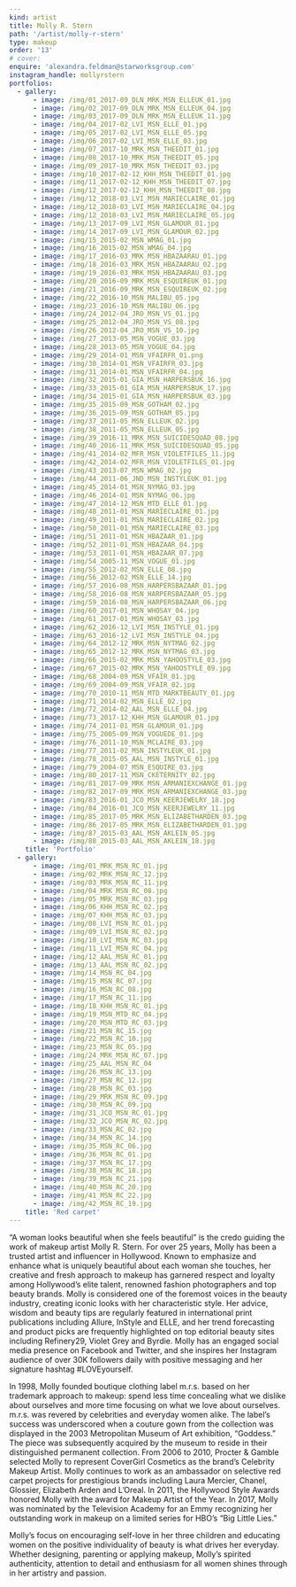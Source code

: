 ```yaml
---
kind: artist
title: Molly R. Stern
path: '/artist/molly-r-stern'
type: makeup
order: '13'
# cover:
enquire: 'alexandra.feldman@starworksgroup.com'
instagram_handle: mollyrstern
portfolios:
  - gallery:
      - image: /img/01_2017-09_DLN_MRK_MSN_ELLEUK_01.jpg
      - image: /img/02_2017-09_DLN_MRK_MSN_ELLEUK_04.jpg
      - image: /img/03_2017-09_DLN_MRK_MSN_ELLEUK_11.jpg
      - image: /img/04_2017-02_LVI_MSN_ELLE_01.jpg
      - image: /img/05_2017-02_LVI_MSN_ELLE_05.jpg
      - image: /img/06_2017-02_LVI_MSN_ELLE_03.jpg
      - image: /img/07_2017-10_MRK_MSN_THEEDIT_01.jpg
      - image: /img/08_2017-10_MRK_MSN_THEEDIT_05.jpg
      - image: /img/09_2017-10_MRK_MSN_THEEDIT_03.jpg
      - image: /img/10_2017-02-12_KHH_MSN_THEEDIT_01.jpg
      - image: /img/11_2017-02-12_KHH_MSN_THEEDIT_07.jpg
      - image: /img/12_2017-02-12_KHH_MSN_THEEDIT_08.jpg
      - image: /img/12_2018-03_LVI_MSN_MARIECLAIRE_01.jpg
      - image: /img/12_2018-03_LVI_MSN_MARIECLAIRE_04.jpg
      - image: /img/12_2018-03_LVI_MSN_MARIECLAIRE_05.jpg
      - image: /img/13_2017-09_LVI_MSN_GLAMOUR_01.jpg
      - image: /img/14_2017-09_LVI_MSN_GLAMOUR_02.jpg
      - image: /img/15_2015-02_MSN_WMAG_01.jpg
      - image: /img/16_2015-02_MSN_WMAG_04.jpg
      - image: /img/17_2016-03_MRK_MSN_HBAZAARAU_01.jpg
      - image: /img/18_2016-03_MRK_MSN_HBAZAARAU_02.jpg
      - image: /img/19_2016-03_MRK_MSN_HBAZAARAU_03.jpg
      - image: /img/20_2016-09_MRK_MSN_ESQUIREUK_01.jpg
      - image: /img/21_2016-09_MRK_MSN_ESQUIREUK_02.jpg
      - image: /img/22_2016-10_MSN_MALIBU_05.jpg
      - image: /img/23_2016-10_MSN_MALIBU_06.jpg
      - image: /img/24_2012-04_JRO_MSN_VS_01.jpg
      - image: /img/25_2012-04_JRO_MSN_VS_08.jpg
      - image: /img/26_2012-04_JRO_MSN_VS_10.jpg
      - image: /img/27_2013-05_MSN_VOGUE_03.jpg
      - image: /img/28_2013-05_MSN_VOGUE_04.jpg
      - image: /img/29_2014-01_MSN_VFAIRFR_01.png
      - image: /img/30_2014-01_MSN_VFAIRFR_03.jpg
      - image: /img/31_2014-01_MSN_VFAIRFR_04.jpg
      - image: /img/32_2015-01_GIA_MSN_HARPERSBUK_16.jpg
      - image: /img/33_2015-01_GIA_MSN_HARPERSBUK_17.jpg
      - image: /img/34_2015-01_GIA_MSN_HARPERSBUK_03.jpg
      - image: /img/35_2015-09_MSN_GOTHAM_02.jpg
      - image: /img/36_2015-09_MSN_GOTHAM_05.jpg
      - image: /img/37_2011-05_MSN_ELLEUK_02.jpg
      - image: /img/38_2011-05_MSN_ELLEUK_05.jpg
      - image: /img/39_2016-11_MRK_MSN_SUICIDESQUAD_08.jpg
      - image: /img/40_2016-11_MRK_MSN_SUICIDESQUAD_05.jpg
      - image: /img/41_2014-02_MFR_MSN_VIOLETFILES_11.jpg
      - image: /img/42_2014-02_MFR_MSN_VIOLETFILES_01.jpg
      - image: /img/43_2013-07_MSN_WMAG_02.jpg
      - image: /img/44_2011-06_JND_MSN_INSTYLEUK_01.jpg
      - image: /img/45_2014-01_MSN_NYMAG_03.jpg
      - image: /img/46_2014-01_MSN_NYMAG_06.jpg
      - image: /img/47_2014-12_MSN_MTD_ELLE_01.jpg
      - image: /img/48_2011-01_MSN_MARIECLAIRE_01.jpg
      - image: /img/49_2011-01_MSN_MARIECLAIRE_02.jpg
      - image: /img/50_2011-01_MSN_MARIECLAIRE_03.jpg
      - image: /img/51_2011-01_MSN_HBAZAAR_01.jpg
      - image: /img/52_2011-01_MSN_HBAZAAR_04.jpg
      - image: /img/53_2011-01_MSN_HBAZAAR_07.jpg
      - image: /img/54_2005-11_MSN_VOGUE_01.jpg
      - image: /img/55_2012-02_MSN_ELLE_08.jpg
      - image: /img/56_2012-02_MSN_ELLE_14.jpg
      - image: /img/57_2016-08_MSN_HARPERSBAZAAR_01.jpg
      - image: /img/58_2016-08_MSN_HARPERSBAZAAR_05.jpg
      - image: /img/59_2016-08_MSN_HARPERSBAZAAR_06.jpg
      - image: /img/60_2017-01_MSN_WHOSAY_04.jpg
      - image: /img/61_2017-01_MSN_WHOSAY_03.jpg
      - image: /img/62_2016-12_LVI_MSN_INSTYLE_01.jpg
      - image: /img/63_2016-12_LVI_MSN_INSTYLE_04.jpg
      - image: /img/64_2012-12_MRK_MSN_NYTMAG_02.jpg
      - image: /img/65_2012-12_MRK_MSN_NYTMAG_03.jpg
      - image: /img/66_2015-02_MRK_MSN_YAHOOSTYLE_03.jpg
      - image: /img/67_2015-02_MRK_MSN_YAHOOSTYLE_09.jpg
      - image: /img/68_2004-09_MSN_VFAIR_01.jpg
      - image: /img/69_2004-09_MSN_VFAIR_02.jpg
      - image: /img/70_2010-11_MSN_MTD_MARKTBEAUTY_01.jpg
      - image: /img/71_2014-02_MSN_ELLE_02.jpg
      - image: /img/72_2014-02_AAL_MSN_ELLE_04.jpg
      - image: /img/73_2017-12_KHH_MSN_GLAMOUR_01.jpg
      - image: /img/74_2011-01_MSN_GLAMOUR_01.jpg
      - image: /img/75_2005-09_MSN_VOGUEDE_01.jpg
      - image: /img/76_2011-10_MSN_MCLAIRE_03.jpg
      - image: /img/77_2011-02_MSN_INSTYLEUK_01.jpg
      - image: /img/78_2015-05_AAL_MSN_INSTYLE_01.jpg
      - image: /img/79_2004-07_MSN_ESQUIRE_03.jpg
      - image: /img/80_2017-11_MSN_CKETERNITY_02.jpg
      - image: /img/81_2017-09_MRK_MSN_ARMANIEXCHANGE_01.jpg
      - image: /img/82_2017-09_MRK_MSN_ARMANIEXCHANGE_03.jpg
      - image: /img/83_2016-01_JCO_MSN_KEERJEWELRY_18.jpg
      - image: /img/84_2016-01_JCO_MSN_KEERJEWELRY_11.jpg
      - image: /img/85_2017-05_MRK_MSN_ELIZABETHARDEN_03.jpg
      - image: /img/86_2017-05_MRK_MSN_ELIZABETHARDEN_01.jpg
      - image: /img/87_2015-03_AAL_MSN_AKLEIN_05.jpg
      - image: /img/88_2015-03_AAL_MSN_AKLEIN_18.jpg
    title: 'Portfolio'
  - gallery:
      - image: /img/01_MRK_MSN_RC_01.jpg
      - image: /img/02_MRK_MSN_RC_12.jpg
      - image: /img/03_MRK_MSN_RC_11.jpg
      - image: /img/04_MRK_MSN_RC_08.jpg
      - image: /img/05_MRK_MSN_RC_03.jpg
      - image: /img/06_KHH_MSN_RC_02.jpg
      - image: /img/07_KHH_MSN_RC_03.jpg
      - image: /img/08_LVI_MSN_RC_01.jpg
      - image: /img/09_LVI_MSN_RC_02.jpg
      - image: /img/10_LVI_MSN_RC_03.jpg
      - image: /img/11_LVI_MSN_RC_04.jpg
      - image: /img/12_AAL_MSN_RC_01.jpg
      - image: /img/13_AAL_MSN_RC_02.jpg
      - image: /img/14_MSN_RC_04.jpg
      - image: /img/15_MSN_RC_07.jpg
      - image: /img/16_MSN_RC_08.jpg
      - image: /img/17_MSN_RC_11.jpg
      - image: /img/18_KHH_MSN_RC_01.jpg
      - image: /img/19_MSN_MTD_RC_04.jpg
      - image: /img/20_MSN_MTD_RC_03.jpg
      - image: /img/21_MSN_RC_15.jpg
      - image: /img/22_MSN_RC_10.jpg
      - image: /img/23_MSN_RC_05.jpg
      - image: /img/24_MRK_MSN_RC_07.jpg
      - image: /img/25_AAL_MSN_RC_04
      - image: /img/26_MSN_RC_13.jpg
      - image: /img/27_MSN_RC_12.jpg
      - image: /img/28_MSN_RC_03.jpg
      - image: /img/29_MRK_MSN_RC_09.jpg
      - image: /img/30_MSN_RC_09.jpg
      - image: /img/31_JCO_MSN_RC_01.jpg
      - image: /img/32_JCO_MSN_RC_02.jpg
      - image: /img/33_MSN_RC_02.jpg
      - image: /img/34_MSN_RC_14.jpg
      - image: /img/35_MSN_RC_06.jpg
      - image: /img/36_MSN_RC_01.jpg
      - image: /img/37_MSN_RC_17.jpg
      - image: /img/38_MSN_RC_18.jpg
      - image: /img/39_MSN_RC_21.jpg
      - image: /img/40_MSN_RC_20.jpg
      - image: /img/41_MSN_RC_22.jpg
      - image: /img/42_MSN_RC_19.jpg
    title: 'Red carpet'
---
```

“A woman looks beautiful when she feels beautiful” is the credo guiding the work of makeup artist Molly R. Stern. For over 25 years, Molly has been a trusted artist and influencer in Hollywood. Known to emphasize and enhance what is uniquely beautiful about each woman she touches, her creative and fresh approach to makeup has garnered respect and loyalty among Hollywood’s elite talent, renowned fashion photographers and top beauty brands. Molly is considered one of the foremost voices in the beauty industry, creating iconic looks with her characteristic style. Her advice, wisdom and beauty tips are regularly featured in international print publications including Allure, InStyle and ELLE, and her trend forecasting and product picks are frequently highlighted on top editorial beauty sites including Refinery29, Violet Grey and Byrdie. Molly has an engaged social media presence on Facebook and Twitter, and she inspires her Instagram audience of over 30K followers daily with positive messaging and her signature hashtag #LOVEyourself.

In 1998, Molly founded boutique clothing label m.r.s. based on her trademark approach to makeup: spend less time concealing what we dislike about ourselves and more time focusing on what we love about ourselves. m.r.s. was revered by celebrities and everyday women alike. The label’s success was underscored when a couture gown from the collection was displayed in the 2003 Metropolitan Museum of Art exhibition, “Goddess.” The piece was subsequently acquired by the museum to reside in their distinguished permanent collection. From 2006 to 2010, Procter & Gamble selected Molly to represent CoverGirl Cosmetics as the brand’s Celebrity Makeup Artist. Molly continues to work as an ambassador on selective red carpet projects for prestigious brands including Laura Mercier, Chanel, Glossier, Elizabeth Arden and L’Oreal. In 2011, the Hollywood Style Awards honored Molly with the award for Makeup Artist of the Year. In 2017, Molly was nominated by the Television Academy for an Emmy recognizing her outstanding work in makeup on a limited series for HBO’s “Big Little Lies.”

Molly’s focus on encouraging self-love in her three children and educating women on the positive individuality of beauty is what drives her everyday. Whether designing, parenting or applying makeup, Molly’s spirited authenticity, attention to detail and enthusiasm for all women shines through in her artistry and passion.